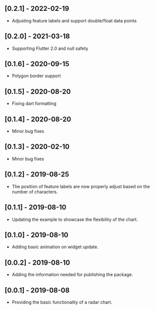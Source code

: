 ## [0.2.1] - 2022-02-19
* Adjusting feature labels and support double/float data points

## [0.2.0] - 2021-03-18
* Supporting Flutter 2.0 and null safety

## [0.1.6] - 2020-09-15
* Polygon border support

## [0.1.5] - 2020-08-20
* Fixing dart formatting

## [0.1.4] - 2020-08-20
* Minor bug fixes

## [0.1.3] - 2020-02-10
* Minor bug fixes

## [0.1.2] - 2019-08-25
* The position of feature labels are now properly adjust based on the number of characters.

## [0.1.1] - 2019-08-10

* Updating the example to showcase the flexibility of the chart.

## [0.1.0] - 2019-08-10

* Adding basic animation on widget update.

## [0.0.2] - 2019-08-10

* Adding the information needed for publishing the package.

## [0.0.1] - 2019-08-08

* Providing the basic functionality of a radar chart.
